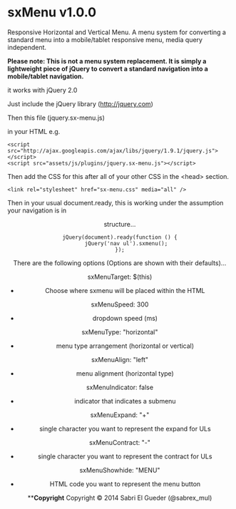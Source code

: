 sxMenu v1.0.0
======

Responsive Horizontal and Vertical Menu. A menu system for converting a standard menu into a mobile/tablet responsive menu, media query independent.

**Please note: This is not a menu system replacement. It is simply a lightweight piece of jQuery to convert a standard navigation into a mobile/tablet navigation.**

it works with jQuery 2.0

Just include the jQuery library (http://jquery.com) 

Then this file (jquery.sx-menu.js)

in your HTML e.g.

    <script src="http://ajax.googleapis.com/ajax/libs/jquery/1.9.1/jquery.js"></script> 
    <script src="assets/js/plugins/jquery.sx-menu.js"></script> 
    
Then add the CSS for this after all of your other CSS in the &lt;head&gt; section.

	<link rel="stylesheet" href="sx-menu.css" media="all" />

Then in your usual document.ready, this is working under the assumption your navigation is in <header><nav> structure...

    jQuery(document).ready(function () {
    	jQuery('nav ul').sxmenu();
    });

There are the following options (Options are shown with their defaults)...

sxMenuTarget: $(this)

- Choose where sxmenu will be placed within the HTML

sxMenuSpeed: 300

- dropdown speed (ms)

sxMenuType: "horizontal"

- menu type arrangement (horizontal or vertical)

sxMenuAlign: "left"

- menu alignment (horizontal type)

sxMenuIndicator: false

- indicator that indicates a submenu

sxMenuExpand: "+"

- single character you want to represent the expand for ULs

sxMenuContract: "-"

- single character you want to represent the contract for ULs

sxMenuShowhide: "<span class='title'>MENU</span><span class='icon'><em></em><em></em><em></em><em></em></span>"

- HTML code you want to represent the menu button

****Copyright**
Copyright © 2014 Sabri El Gueder (@sabrex_mul)
 
